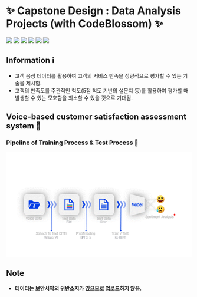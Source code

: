 # :sparkles: Capstone Design : Data Analysis Projects (with CodeBlossom) :sparkles:
<img src="https://img.shields.io/badge/Python-3776AB?style=flat&logo=Python&logoColor=white"/> <img src="https://img.shields.io/badge/OpenAI-412991?style=flat&logo=OpenAI&logoColor=white"/> <img src="https://img.shields.io/badge/PyTorch-EE4C2C?style=flat&logo=PyTorch&logoColor=white"/> <img src="https://img.shields.io/badge/PyTorch Lightning-792EE5?style=flat&logo=PyTorch Lightning&logoColor=white"/>
<img src="https://img.shields.io/badge/Numpy-013243?style=flat&logo=Numpy&logoColor=white"/> <img src="https://img.shields.io/badge/Pandas-150458?style=flat&logo=Pandas&logoColor=white"/>

## Information :information_source:

+ 고객 음성 데이터를 활용하여 고객의 서비스 만족을 정량적으로 평가할 수 있는 기술을 제시함.
+ 고객의 만족도를 주관적인 척도(5점 척도 기반의 설문지 등)를 활용하여 평가할 때 발생할 수 있는 모호함을 최소할 수 있을 것으로 기대됨.
## Voice-based customer satisfaction assessment system :speech_balloon:
### Pipeline of Training Process & Test Process :robot:
![pipeline](img/pipeline.gif)

## Note
+ **데이터는 보안서약의 위반소지가 있으므로 업로드하지 않음.**
